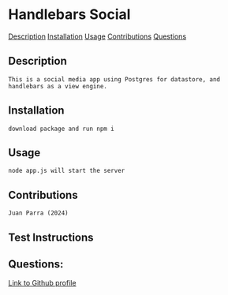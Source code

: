 # Handlebars Social

[Description](#Description)
[Installation](#Installation)
[Usage](#Usage)
[Contributions](#Contributions)
[Questions](#Questions)

## Description
    This is a social media app using Postgres for datastore, and  handlebars as a view engine.
    
## Installation
    download package and run npm i
    
## Usage
    node app.js will start the server 
    
## Contributions 
    Juan Parra (2024)
    
## Test Instructions
    
## Questions:
[Link to Github profile](https://github.com/Parraj1025)